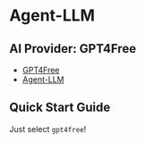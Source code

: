 # Agent-LLM

## AI Provider: GPT4Free

- [GPT4Free](https://github.com/xtekky/gpt4free)
- [Agent-LLM](https://github.com/Josh-XT/Agent-LLM)

## Quick Start Guide

Just select `gpt4free`!